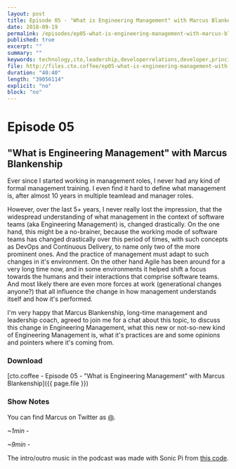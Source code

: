 ```yaml
---
layout: post
title: Episode 05 - "What is Engineering Management" with Marcus Blankenship
date: 2018-09-19
permalink: /episodes/ep05-what-is-engineering-management-with-marcus-blankenship
published: true
excerpt: ""
summary: ""
keywords: technology,cto,leadership,developerrelations,developer,principal
file: http://files.cto.coffee/ep05-what-is-engineering-management-with-marcus-blankenship/cto.coffee__ep05.mp3
duration: "40:40"
length: "39056114"
explicit: "no"
block: "no"
---
```


# Episode 05
## "What is Engineering Management" with Marcus Blankenship

Ever since I started working in management roles, I never had any kind of formal management training. I even find it
hard to define what management is, after almost 10 years in multiple teamlead and manager roles.

However, over the last 5+ years, I never really lost the impression, that the widespread understanding of what
management in the context of software teams (aka Engineering Management) is, changed drastically. On the one hand, this
might be a no-brainer, because the working mode of software teams has changed drastically over this period of times,
with such concepts as DevOps and Continuous Delivery, to name only two of the more prominent ones. And the practice of
management must adapt to such changes in it's environment.
On the other hand Agile has been around for a very long time now, and in some environments it helped shift a focus
towards the humans and their interactions that comprise software teams.
And most likely there are even more forces at work (generational changes anyone?) that all influence the change in how
management understands itself and how it's performed.

I'm very happy that Marcus Blankenship, long-time management and leadership coach, agreed to join me for a chat about
this topic, to discuss this change in Engineering Management, what this new or not-so-new kind of Engineering Management
is, what it's practices are and some opinions and pointers where it's coming from.

### Download

[cto.coffee - Episode 05 - "What is Engineering Management" with Marcus Blankenship]({{ page.file }})


### Show Notes

You can find Marcus on Twitter as [@][@marcus].

_~1min_ - 

_~9min_ - 


The intro/outro music in the podcast was made with Sonic Pi from [this code][intro-music].

[contact]: /contact/
[@marcus]: https://twitter.com/kotzendekrabbe
[intro-music]: https://github.com/benjmin-r/music/blob/master/2017-12-04_cto.coffee-intro.rb
